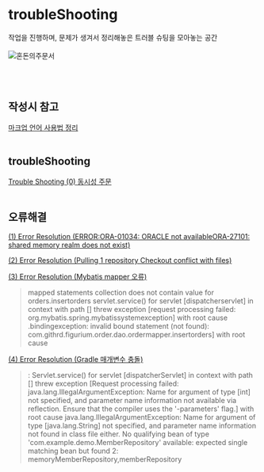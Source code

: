 # troubleShooting
작업을 진행하며, 문제가 생겨서 정리해놓은 트러블 슈팅을 모아놓는 공간  
<br/>
![혼돈의주문서](https://github.com/user-attachments/assets/ea64eca0-817e-4f52-a30c-908d3a08a446)

<br/><br/>
## 작성시 참고
[마크업 언어 사용법 정리](https://github.com/chaSunil/markUpLanguage/blob/main/README.md)
<br/><br/>

## troubleShooting
[Trouble Shooting (0) 동시성 주문](https://github.com/chaSunil/troubleShooting/issues/1)
<br/><br/>

## 오류해결
[(1) Error Resolution (ERROR:ORA-01034: ORACLE not availableORA-27101: shared memory realm does not exist)](https://chainterior.tistory.com/237)

[(2) Error Resolution (Pulling 1 repository Checkout conflict with files)](https://chainterior.tistory.com/277)

[(3) Error Resolution (Mybatis mapper 오류)](https://www.notion.so/Spring-42682aa5b10e466a9b732564b4ed0e4a?pvs=4#64c94b3d1bea4641828ba0d758c49ce1)

> mapped statements collection does not contain value for orders.insertorders
servlet.service() for servlet [dispatcherservlet] in context with path [] threw exception [request processing failed: org.mybatis.spring.mybatissystemexception] with root cause
.bindingexception: invalid bound statement (not found): com.githrd.figurium.order.dao.ordermapper.insertorders] with root cause

[(4) Error Resolution (Gradle 매개변수 충돌)](https://www.notion.so/Spring-42682aa5b10e466a9b732564b4ed0e4a?pvs=4#24c43b5f465f40f6a8f95cc8de345dfb)

> : Servlet.service() for servlet [dispatcherServlet] in context with path [] threw exception [Request processing failed: java.lang.IllegalArgumentException: Name for argument of type [int] not specified, and parameter name information not available via reflection. Ensure that the compiler uses the '-parameters' flag.] with root cause
java.lang.IllegalArgumentException: Name for argument of type [java.lang.String] not specified, and parameter name information not found in class file either.
No qualifying bean of type 'com.example.demo.MemberRepository' available: expected single matching bean but found 2: memoryMemberRepository,memberRepository
